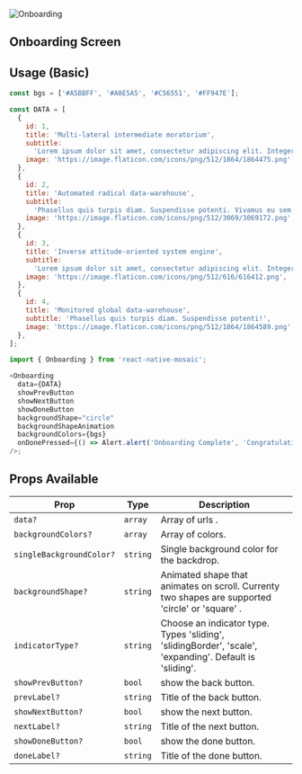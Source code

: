 ![Onboarding](https://user-images.githubusercontent.com/22890658/147465395-5be62c3d-8dc0-44f8-96ab-f1c06ca50b2f.gif)

## Onboarding Screen

## Usage (Basic)

```js
const bgs = ['#A5BBFF', '#A0E5A5', '#C56551', '#FF947E'];

const DATA = [
  {
    id: 1,
    title: 'Multi-lateral intermediate moratorium',
    subtitle:
      'Lorem ipsum dolor sit amet, consectetur adipiscing elit. Integer suscipit vestibulum felis!',
    image: 'https://image.flaticon.com/icons/png/512/1864/1864475.png',
  },
  {
    id: 2,
    title: 'Automated radical data-warehouse',
    subtitle:
      'Phasellus quis turpis diam. Suspendisse potenti. Vivamus eu sem risus!',
    image: 'https://image.flaticon.com/icons/png/512/3069/3069172.png',
  },
  {
    id: 3,
    title: 'Inverse attitude-oriented system engine',
    subtitle:
      'Lorem ipsum dolor sit amet, consectetur adipiscing elit. Integer suscipit vestibulum felis!',
    image: 'https://image.flaticon.com/icons/png/512/616/616412.png',
  },
  {
    id: 4,
    title: 'Monitored global data-warehouse',
    subtitle: 'Phasellus quis turpis diam. Suspendisse potenti!',
    image: 'https://image.flaticon.com/icons/png/512/1864/1864589.png',
  },
];

import { Onboarding } from 'react-native-mosaic';

<Onboarding
  data={DATA}
  showPrevButton
  showNextButton
  showDoneButton
  backgroundShape="circle"
  backgroundShapeAnimation
  backgroundColors={bgs}
  onDonePressed={() => Alert.alert('Onboarding Complete', 'Congratulations!')}
/>;
```

## Props Available

| Prop                     | Type     | Description                                                                                             |
| ------------------------ | -------- | ------------------------------------------------------------------------------------------------------- |
| `data?`                  | `array`  | Array of urls .                                                                                         |
| `backgroundColors?`      | `array`  | Array of colors.                                                                                        |
| `singleBackgroundColor?` | `string` | Single background color for the backdrop.                                                               |
| `backgroundShape?`       | `string` | Animated shape that animates on scroll. Currenty two shapes are supported 'circle' or 'square' .        |
| `indicatorType?`         | `string` | Choose an indicator type. Types 'sliding', 'slidingBorder', 'scale', 'expanding'. Default is 'sliding'. |
| `showPrevButton?`        | `bool`   | show the back button.                                                                                   |
| `prevLabel?`             | `string` | Title of the back button.                                                                               |
| `showNextButton?`        | `bool`   | show the next button.                                                                                   |
| `nextLabel?`             | `string` | Title of the next button.                                                                               |
| `showDoneButton?`        | `bool`   | show the done button.                                                                                   |
| `doneLabel?`             | `string` | Title of the done button.                                                                               |
